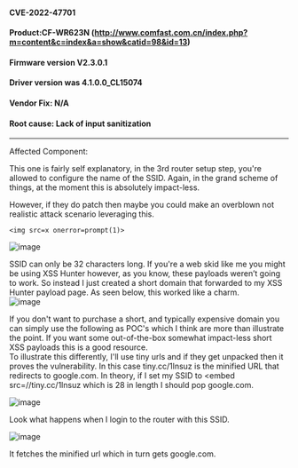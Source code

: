 #### CVE-2022-47701
#### Product:CF-WR623N (http://www.comfast.com.cn/index.php?m=content&c=index&a=show&catid=98&id=13)
#### Firmware version V2.3.0.1 
#### Driver version was 4.1.0.0_CL15074 
#### Vendor Fix: N/A
#### Root cause: Lack of input sanitization
--------

Affected Component: 

This one is fairly self explanatory, in the 3rd router setup step, you're allowed to configure the name of the SSID. Again, in the grand scheme of things, at the moment this is absolutely impact-less.         

However, if they do patch then maybe you could make an overblown not realistic attack scenario leveraging this.               

`<img src=x onerror=prompt(1)>` 

![image](https://user-images.githubusercontent.com/25066959/207156053-e2c09c2f-ed42-47cf-852b-ecd1fed3eb06.png)     

SSID can only be 32 characters long. If you're a web skid like me you might be using XSS Hunter however, as you know, these payloads weren’t going to work. So instead I just created a short domain that forwarded to my XSS Hunter payload page. As seen below, this worked like a charm.         
![image](https://user-images.githubusercontent.com/25066959/207156251-90c3be3c-3445-486b-869f-4d835d4f0bd9.png)        

If you don't want to purchase a short, and typically expensive domain you can simply use the following as POC's which I think are more than illustrate the point. If you want some out-of-the-box somewhat impact-less short XSS payloads this is a good resource.             
To illustrate this differently, I'll use tiny urls and if they get unpacked then it proves the vulnerability. In this case tiny.cc/1lnsuz is the minified URL that redirects to google.com. In theory, if I set my SSID to <embed src=//tiny.cc/1lnsuz which is 28 in length I should pop google.com.           

![image](https://user-images.githubusercontent.com/25066959/207156208-45f0928e-b7d2-4de4-878f-0a3b4bd031e5.png)       

Look what happens when I login to the router with this SSID.         

![image](https://user-images.githubusercontent.com/25066959/207156341-28a2e39f-42a8-433a-abf1-27bb6328ce0b.png)

 
It fetches the minified url which in turn gets google.com.         

